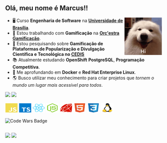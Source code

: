 ## Olá, meu nome é Marcus!!

<div>
    <img align="right" height="120rem" src="dog-wink.gif">
</div>

- 🖥️ Curso **Engenharia de Software** na [**Universidade de Brasília**](https://www.unb.br/).
- 💼 Estou trabalhando com **Gamificação** na **[Orc'estra Gamificação](https://orcestra.com.br/)**.
- 🔬 Estou pesquisando sobre **Gamificação de Plataformas de Popularização e Divulgação Científica e Tecnológica no [CEDIS](https://www.cedis.unb.br/in%C3%ADcio)**
- 📚 Atualmente estudando **OpenShift** **PostgreSQL**, **Programação Competitiva**.
- 📓 Me aprofundando em **Docker** e **Red Hat Enterprise Linux**.
- 🌎 Busco utilizar meu conhecimento para criar projetos que *tornem o mundo um lugar mais acessível para todos*.

<div>
  <img height="180em" src="https://github-readme-stats.vercel.app/api?username=marcusmartinss&show_icons=true&theme=vision-friendly-dark&include_all_commits=true&count_private=true"/>
  <img height="180em" src="https://github-readme-stats.vercel.app/api/top-langs/?username=marcusmartinss&layout=compact&langs_count=16&theme=vision-friendly-dark"/>
</div>

<div style="display: inline_block"><br>
    <img align="center" alt="Marcus-Js" height="30" width="40" src="https://raw.githubusercontent.com/devicons/devicon/master/icons/javascript/javascript-plain.svg">
    <img align="center" alt="Marcus-Ts" height="30" width="40" src="https://raw.githubusercontent.com/devicons/devicon/master/icons/typescript/typescript-plain.svg">
    <img align="center" alt="Marcus-React" height="30" width="40" src="https://raw.githubusercontent.com/devicons/devicon/master/icons/react/react-original.svg">
    <img align="center" alt="Marcus-CSS" height="30" width="40" src="https://raw.githubusercontent.com/devicons/devicon/master/icons/nodejs/nodejs-plain.svg">
    <img align="center" alt="Marcus-Js" height="30" width="40" src="https://raw.githubusercontent.com/devicons/devicon/master/icons/ruby/ruby-plain.svg">
    <img align="center" alt="Marcus-HTML" height="30" width="40" src="https://raw.githubusercontent.com/devicons/devicon/master/icons/html5/html5-original.svg">
    <img align="center" alt="Marcus-CSS" height="30" width="40" src="https://raw.githubusercontent.com/devicons/devicon/master/icons/css3/css3-original.svg">
    <img align="center" alt="Marcus-Python" height="30" width="40" src="https://raw.githubusercontent.com/devicons/devicon/master/icons/linux/linux-original.svg">
</div>

<div>
    <br/>
    <img align="center" alt="Code Wars Badge" src="https://www.codewars.com/users/marcusmartinss/badges/small">
</div>

##

<div>
    <a href = "mailto:vini.mark2002@gmail.com"><img src="https://img.shields.io/badge/Gmail-D14836?style=for-the-badge&logo=gmail&logoColor=white" target="_blank"></a>
  <a href="https://www.linkedin.com/in/marcusmartinss/" target="_blank"><img src="https://img.shields.io/badge/-LinkedIn-%230077B5?style=for-the-badge&logo=linkedin&logoColor=white" target="_blank"></a>   
</div>
